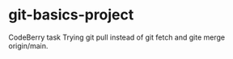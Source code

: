 # git-basics-project
CodeBerry task
Trying git pull instead of git fetch and gite merge origin/main.
